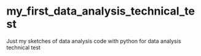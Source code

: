# my_first_data_analysis_technical_test
Just my sketches of data analysis code with python for data analysis technical test
